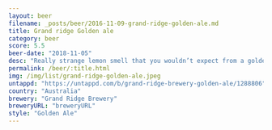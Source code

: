 ```yaml
---
layout: beer
filename: _posts/beer/2016-11-09-grand-ridge-golden-ale.md
title: Grand ridge Golden ale
category: beer
score: 5.5
beer-date: "2018-11-05"
desc: "Really strange lemon smell that you wouldn’t expect from a golden ale. The flavour has something strange as well but it feels lost as to what it wants to be"
permalink: /beer/:title.html
img: /img/list/grand-ridge-golden-ale.jpeg
untappd: "https://untappd.com/b/grand-ridge-brewery-golden-ale/1288806"
country: "Australia"
brewery: "Grand Ridge Brewery"
breweryURL: "breweryURL"
style: "Golden Ale"
---
```

